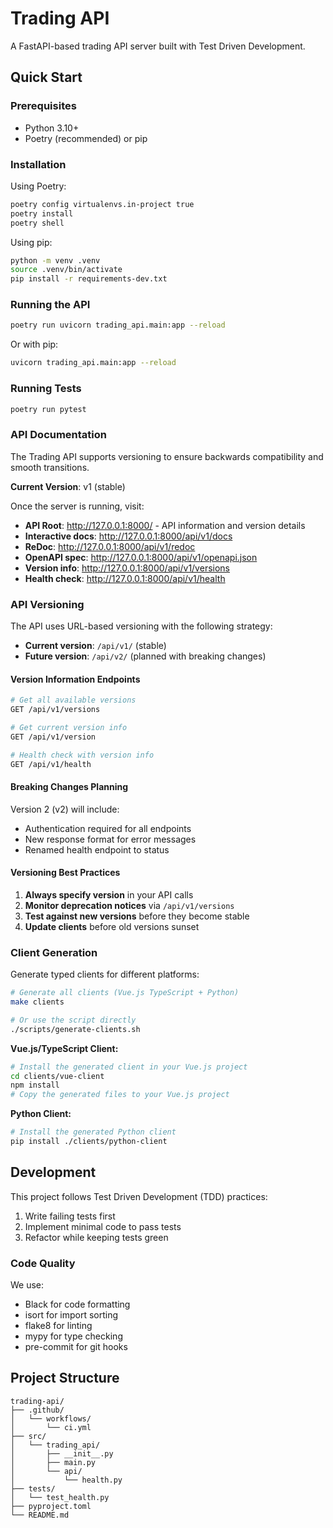 # Trading API

A FastAPI-based trading API server built with Test Driven Development.

## Quick Start

### Prerequisites
- Python 3.10+
- Poetry (recommended) or pip

### Installation

Using Poetry:
```bash
poetry config virtualenvs.in-project true
poetry install
poetry shell
```

Using pip:
```bash
python -m venv .venv
source .venv/bin/activate
pip install -r requirements-dev.txt
```

### Running the API

```bash
poetry run uvicorn trading_api.main:app --reload
```

Or with pip:
```bash
uvicorn trading_api.main:app --reload
```

### Running Tests

```bash
poetry run pytest
```

### API Documentation

The Trading API supports versioning to ensure backwards compatibility and smooth transitions.

**Current Version**: v1 (stable)

Once the server is running, visit:
- **API Root**: http://127.0.0.1:8000/ - API information and version details
- **Interactive docs**: http://127.0.0.1:8000/api/v1/docs
- **ReDoc**: http://127.0.0.1:8000/api/v1/redoc
- **OpenAPI spec**: http://127.0.0.1:8000/api/v1/openapi.json
- **Version info**: http://127.0.0.1:8000/api/v1/versions
- **Health check**: http://127.0.0.1:8000/api/v1/health

### API Versioning

The API uses URL-based versioning with the following strategy:

- **Current version**: `/api/v1/` (stable)
- **Future version**: `/api/v2/` (planned with breaking changes)

#### Version Information Endpoints

```bash
# Get all available versions
GET /api/v1/versions

# Get current version info
GET /api/v1/version

# Health check with version info
GET /api/v1/health
```

#### Breaking Changes Planning

Version 2 (v2) will include:
- Authentication required for all endpoints
- New response format for error messages
- Renamed health endpoint to status

#### Versioning Best Practices

1. **Always specify version** in your API calls
2. **Monitor deprecation notices** via `/api/v1/versions`
3. **Test against new versions** before they become stable
4. **Update clients** before old versions sunset

### Client Generation

Generate typed clients for different platforms:

```bash
# Generate all clients (Vue.js TypeScript + Python)
make clients

# Or use the script directly
./scripts/generate-clients.sh
```

**Vue.js/TypeScript Client:**
```bash
# Install the generated client in your Vue.js project
cd clients/vue-client
npm install
# Copy the generated files to your Vue.js project
```

**Python Client:**
```bash
# Install the generated Python client
pip install ./clients/python-client
```

## Development

This project follows Test Driven Development (TDD) practices:
1. Write failing tests first
2. Implement minimal code to pass tests
3. Refactor while keeping tests green

### Code Quality

We use:
- Black for code formatting
- isort for import sorting
- flake8 for linting
- mypy for type checking
- pre-commit for git hooks

## Project Structure

```
trading-api/
├── .github/
│   └── workflows/
│       └── ci.yml
├── src/
│   └── trading_api/
│       ├── __init__.py
│       ├── main.py
│       └── api/
│           └── health.py
├── tests/
│   └── test_health.py
├── pyproject.toml
└── README.md
```
